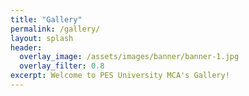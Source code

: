 ```yaml
---
title: "Gallery"
permalink: /gallery/
layout: splash
header:
  overlay_image: /assets/images/banner/banner-1.jpg
  overlay_filter: 0.8
excerpt: Welcome to PES University MCA's Gallery!
---
```


